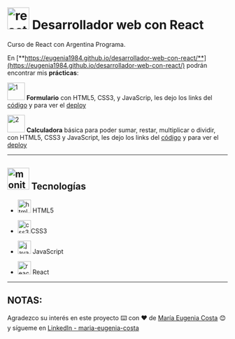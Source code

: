 # <img width="50" height="50" src="https://img.icons8.com/office/50/react.png" alt="react icon"/> Desarrollador web con React

Curso de React con Argentina Programa.

En [**https://eugenia1984.github.io/desarrollador-web-con-react/**](https://eugenia1984.github.io/desarrollador-web-con-react/) podrán encontrar mis **prácticas**:

<img width="40" height="40" src="https://img.icons8.com/arcade/40/1.png" alt="1"/> **Formulario** con HTML5, CSS3, y JavaScrip, les dejo los links del [código](https://github.com/eugenia1984/desarrollador-web-con-react/tree/main/formulario)  y para ver el [deploy](https://eugenia1984.github.io/desarrollador-web-con-react/formulario/)

<img width="40" height="40" src="https://img.icons8.com/arcade/40/2.png" alt="2"/> **Calculadora** básica para poder sumar, restar, multiplicar o dividir, con HTML5, CSS3 y JavaScript, les dejo los links del [código](https://github.com/eugenia1984/desarrollador-web-con-react/tree/main/calculadora) y para ver el [deploy](https://eugenia1984.github.io/desarrollador-web-con-react/calculadora)

---

## <img width="50" height="50" src="https://img.icons8.com/office/50/monitor.png" alt="monitor"/> Tecnologías

- <img width="30" height="30" src="https://img.icons8.com/color/30/html-5--v1.png" alt="html5 icon"/> HTML5

- <img width="30" height="30" src="https://img.icons8.com/color/30/css3.png" alt="css3 icon"/>CSS3

- <img width="30" height="30" src="https://img.icons8.com/color/30/javascript--v1.png" alt="javascript"/> JavaScript

- <img width="30" height="30" src="https://img.icons8.com/office/30/react.png" alt="react icon"/> React

---


## NOTAS:

Agradezco su interés en este proyecto ⌨️ con ❤️ de [María Eugenia Costa](https://github.com/eugenia1984) 😊 y sígueme en [LinkedIn - maria-eugenia-costa](https://www.linkedin.com/in/maria-eugenia-costa/)
